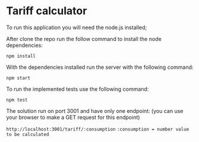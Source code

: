 # Tariff calculator

To run this application you will need the node.js installed;

After clone the repo run the follow command to install the node dependencies:

`npm install`

With the dependencies installed run the server with the following command:

`npm start`

To run the implemented tests use the following command:

`npm test`

The solution run on port 3001 and have only one endpoint: (you can use your browser to make a GET request for this endpoint)

`http://localhost:3001/tariff/:consumption`
`:consumption = number value to be calculated`